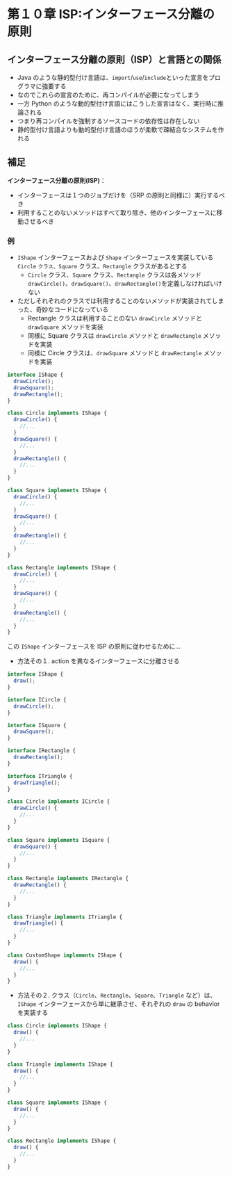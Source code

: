 # 第１０章 ISP:インターフェース分離の原則

## インターフェース分離の原則（ISP）と言語との関係

- Java のような静的型付け言語は、`import`/`use`/`include`といった宣言をプログラマに強要する
- なのでこれらの宣言のために、再コンパイルが必要になってしまう
- 一方 Python のような動的型付け言語にはこうした宣言はなく、実行時に推論される
- つまり再コンパイルを強制するソースコードの依存性は存在しない
- 静的型付け言語よりも動的型付け言語のほうが柔軟で疎結合なシステムを作れる

## 補足

<!-- @see https://postd.cc/solid-principles-every-developer-should-know/ -->

**インターフェース分離の原則(ISP)**：

- インターフェースは１つのジョブだけを（SRP の原則と同様に）実行するべき
- 利用することのないメソッドはすべて取り除き、他のインターフェースに移動させるべき

### 例

- `IShape` インターフェースおよび `Shape` インターフェースを実装している `Circle` `クラス、Square` クラス、`Rectangle` クラスがあるとする
  - `Circle` クラス、`Square` クラス、`Rectangle` クラスは各メソッド `drawCircle()`、`drawSquare()`、`drawRectangle()`を定義しなければいけない
- ただしそれぞれのクラスでは利用することのないメソッドが実装されてしまった、奇妙なコードになっている
  - Rectangle クラスは利用することのない `drawCircle` メソッドと `drawSquare` メソッドを実装
  - 同様に Square クラスは `drawCircle` メソッドと `drawRectangle` メソッドを実装
  - 同様に Circle クラスは、`drawSquare` メソッドと `drawRectangle` メソッドを実装

```ts
interface IShape {
  drawCircle();
  drawSquare();
  drawRectangle();
}
```

```ts
class Circle implements IShape {
  drawCircle() {
    //...
  }
  drawSquare() {
    //...
  }
  drawRectangle() {
    //...
  }
}

class Square implements IShape {
  drawCircle() {
    //...
  }
  drawSquare() {
    //...
  }
  drawRectangle() {
    //...
  }
}

class Rectangle implements IShape {
  drawCircle() {
    //...
  }
  drawSquare() {
    //...
  }
  drawRectangle() {
    //...
  }
}
```

この `IShape` インターフェースを ISP の原則に従わせるために…

- 方法その１. action を異なるインターフェースに分離させる

```ts
interface IShape {
  draw();
}

interface ICircle {
  drawCircle();
}

interface ISquare {
  drawSquare();
}

interface IRectangle {
  drawRectangle();
}

interface ITriangle {
  drawTriangle();
}

class Circle implements ICircle {
  drawCircle() {
    //...
  }
}

class Square implements ISquare {
  drawSquare() {
    //...
  }
}

class Rectangle implements IRectangle {
  drawRectangle() {
    //...
  }
}

class Triangle implements ITriangle {
  drawTriangle() {
    //...
  }
}

class CustomShape implements IShape {
  draw() {
    //...
  }
}
```

- 方法その２. クラス（`Circle`、`Rectangle`、`Square`、`Triangle` など）は、`IShape` インターフェースから単に継承させ、それぞれの `draw` の behavior を実装する

```ts
class Circle implements IShape {
  draw() {
    //...
  }
}

class Triangle implements IShape {
  draw() {
    //...
  }
}

class Square implements IShape {
  draw() {
    //...
  }
}

class Rectangle implements IShape {
  draw() {
    //...
  }
}
```

